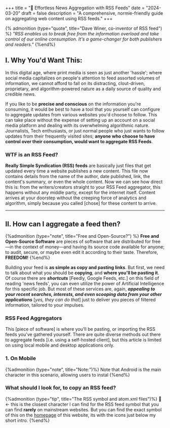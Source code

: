 +++
title = "📰 Effortless News Aggregation with RSS Feeds"
date = "2024-03-20"
draft = false
description = "A comprehensive, normie-friendly guide on aggregating web content using RSS feeds."
+++


{% admonition (type="quote", title="Dave Winer, co-inventor of RSS feed") %}
*"RSS enables us to break free from the information overload and take control of our online consumption. It's a game-changer for both publishers and readers."*
{%end%}

## I. Why You'd Want This:
In this digital age, where print media is seen as just another 'hassle'; where social media capitalizes on people's attention to feed assorted volumes of information, we cannot afford to fall on its distracting, clout-driven, proprietary, and algorithm-powered nature as a daily source of quality and credible news.

If you like to be **precise and conscious** on the information you're consuming, it would be best to have a tool that you yourself can configure to aggregate updates from various websites you'd choose to follow. This can take place without the expense of setting up an account on a social media platform and dealing with its overwhelming algorithmic nature. Journalists, Tech enthusiasts, or just normal people who just wants to follow updates from their frequently visited sites; **anyone who choose to have control over their consumption, would want to aggregate RSS Feeds**.

### WTF is an RSS Feed?
**Really Simple Syndication (RSS) feeds** are basically just files that get updated every time a website publishes a new content. This file now contains details from the name of the author, date published, link, the content's summary, or even the whole content. Now we can see how direct this is: from the writers/creators straight to your RSS Feed aggregator, this happens without any middle party, except for the internet itself. Content arrives at your doorstep without the creeping force of analytics and algorithm, simply because you called [chose] for these content to arrive.

---
## II. How can I aggregate a feed then?
{%admonition (type="note", title="Free and Open-Source?") %}
**Free and Open-Source Software** are pieces of software that are distributed for free—in the context of money—and having its source code available for anyone; to audit, secure, or maybe even edit it according to their taste. Therefore, **FREEDOM!**
{%end%}

Building your feed is **as simple as copy and pasting links**. But first, we need to talk about what you should be **copying**, and **where you'll be pasting it**. Of course there are ***shortcuts*** [Feedly, Google Feeds, etc.] on this field of reading 'news feeds', you can even utilize the power of Artificial Intelligence for this specific job. But most of these services are, again, ***appealing to your recent searches, interests, and even scooping data from your other applications*** [*yes, they can do that*] just to deliver you pieces of filtered information, tailored to your impulses.

### RSS Feed Aggregators
This [piece of software] is where you'll be pasting, or importing the RSS feeds you've gathered yourself. There are quite diverse methods out there to aggregate feeds [i.e. using a self-hosted client], but this article is limited on using local mobile and desktop applications only.

### 1. On Mobile
{%admonition (type="note", title="Note:")%}
Note that Android is the main character in this scenario, allowing users to instal 
{%end%}

### What should I look for, to copy an RSS feed?
{%admonition (type="tip", title="The RSS symbol and atom.xml files")%}
🛜 <- this is the closest character I can find for the RSS feed symbol that you can find **rarely** on mainstream websites. But you can find the exact symbol of this on the [homepage](/) of this website, its with the icons just below my short intro.
{%end%}



